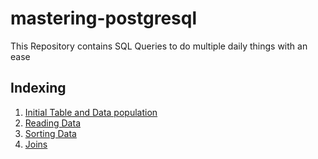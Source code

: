 # mastering-postgresql
This Repository contains SQL Queries to do multiple daily things with an ease 

## Indexing
<ol>
  <li><a href="https://github.com/Rahulbeniwal26119/mastering-postgresql/blob/master/initial.pgsql">Initial Table and Data population</a></li>
  <li><a href="https://github.com/Rahulbeniwal26119/mastering-postgresql/blob/master/retriving.pgsql">Reading Data</a></li>
  <li><a href="https://github.com/Rahulbeniwal26119/mastering-postgresql/blob/master/sorting_result.pgsql"> Sorting Data</a></li>  
  <li><a href="https://github.com/Rahulbeniwal26119/mastering-postgresql/blob/master/joins.pgsql"> Joins </a></li>
</ol>
